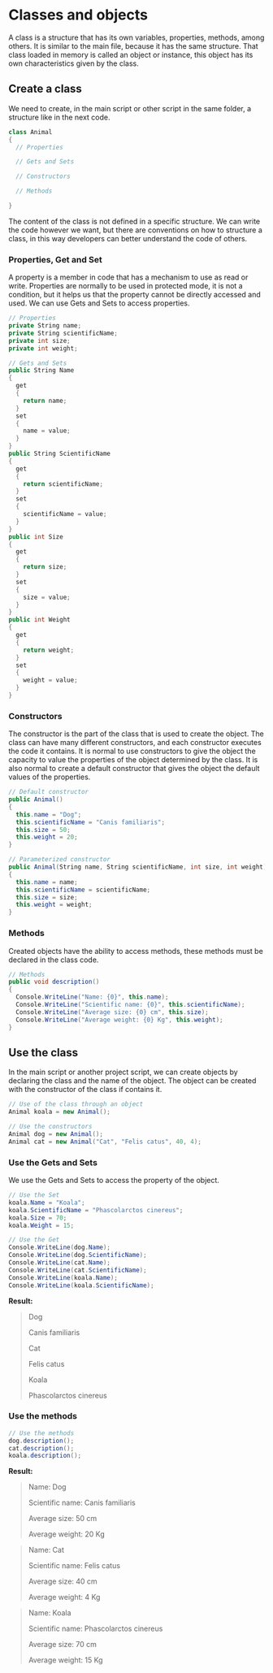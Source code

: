 # Classes and objects

A class is a structure that has its own variables, properties, methods, among others. It is similar to the main file, because it has the same structure. That class loaded in memory is called an object or instance, this object has its own characteristics given by the class.

## Create a class

We need to create, in the main script or other script in the same folder, a structure like in the next code.

```c#
class Animal
{
  // Properties

  // Gets and Sets

  // Constructors

  // Methods

}
```

The content of the class is not defined in a specific structure. We can write the code however we want, but there are conventions on how to structure a class, in this way developers can better understand the code of others.

### Properties, Get and Set

A property is a member in code that has a mechanism to use as read or write. Properties are normally to be used in protected mode, it is not a condition, but it helps us that the property cannot be directly accessed and used. We can use Gets and Sets to access properties.

```c#
// Properties
private String name;
private String scientificName;
private int size;
private int weight;

// Gets and Sets
public String Name
{
  get
  {
    return name;
  }
  set
  {
    name = value;
  }
}
public String ScientificName
{
  get
  {
    return scientificName;
  }
  set
  {
    scientificName = value;
  }
}
public int Size
{
  get
  {
    return size;
  }
  set
  {
    size = value;
  }
}
public int Weight
{
  get
  {
    return weight;
  }
  set
  {
    weight = value;
  }
}
```

### Constructors
The constructor is the part of the class that is used to create the object. The class can have many different constructors, and each constructor executes the code it contains. It is normal to use constructors to give the object the capacity to value the properties of the object determined by the class. It is also normal to create a default constructor that gives the object the default values of the properties.

```c#
// Default constructor
public Animal()
{
  this.name = "Dog";
  this.scientificName = "Canis familiaris";
  this.size = 50;
  this.weight = 20;
}

// Parameterized constructor
public Animal(String name, String scientificName, int size, int weight)
{
  this.name = name;
  this.scientificName = scientificName;
  this.size = size;
  this.weight = weight;
}
```

### Methods
Created objects have the ability to access methods, these methods must be declared in the class code.

```c#
// Methods
public void description()
{
  Console.WriteLine("Name: {0}", this.name);
  Console.WriteLine("Scientific name: {0}", this.scientificName);
  Console.WriteLine("Average size: {0} cm", this.size);
  Console.WriteLine("Average weight: {0} Kg", this.weight);
}
```

## Use the class

In the main script or another project script, we can create objects by declaring the class and the name of the object. The object can be created with the constructor of the class if contains it.

```c#
// Use of the class through an object
Animal koala = new Animal();

// Use the constructors
Animal dog = new Animal();
Animal cat = new Animal("Cat", "Felis catus", 40, 4);
```

### Use the Gets and Sets

We use the Gets and Sets to access the property of the object.

```c#
// Use the Set
koala.Name = "Koala";
koala.ScientificName = "Phascolarctos cinereus";
koala.Size = 70;
koala.Weight = 15;

// Use the Get
Console.WriteLine(dog.Name);
Console.WriteLine(dog.ScientificName);
Console.WriteLine(cat.Name);
Console.WriteLine(cat.ScientificName);
Console.WriteLine(koala.Name);
Console.WriteLine(koala.ScientificName);
```

**Result:**
> Dog
> 
> Canis familiaris
> 
> Cat
> 
> Felis catus
> 
> Koala
> 
> Phascolarctos cinereus

### Use the methods

```c#
// Use the methods
dog.description();
cat.description();
koala.description();
```

**Result:**

> Name: Dog
> 
> Scientific name: Canis familiaris
> 
> Average size: 50 cm
> 
> Average weight: 20 Kg

> Name: Cat
> 
> Scientific name: Felis catus
> 
> Average size: 40 cm
> 
> Average weight: 4 Kg

> Name: Koala
> 
> Scientific name: Phascolarctos cinereus
> 
> Average size: 70 cm
> 
> Average weight: 15 Kg
